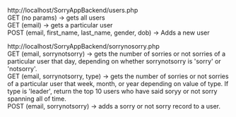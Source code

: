 

http://localhost/SorryAppBackend/users.php  
GET (no params) -> gets all users  
GET (email) -> gets a particular user  
POST (email, first_name, last_name, gender, dob) -> Adds a new user  

http://localhost/SorryAppBackend/sorrynosorry.php  
GET (email, sorrynotsorry) -> gets the number of sorries or not sorries of a particular user that day, depending on whether sorrynotsorry is 'sorry' or 'notsorry'.  
GET (email, sorrynotsorry, type) -> gets the number of sorries or not sorries of a particular user that week, month, or year depending on value of type. If type is 'leader', return the top 10 users who have said soryy or not sorry spanning all of time.  
POST (email, sorrynotsorry) -> adds a sorry or not sorry record to a user.  
